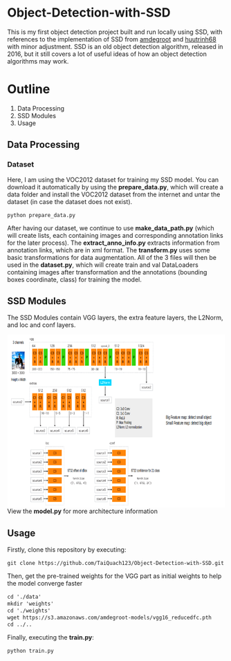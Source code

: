 # Object-Detection-with-SSD
This is my first object detection project built and run locally using SSD, with references to the implementation of SSD from [amdegroot](https://github.com/amdegroot/ssd.pytorch/commits?author=amdegroot) and [huutrinh68](https://github.com/huutrinh68/dl-pytorch) with minor adjustment. SSD is an old object detection algorithm, released in 2016, but it still covers a lot of useful ideas of how an object detection algorithms may work.
# Outline
1. Data Processing
2. SSD Modules
3. Usage

## Data Processing
### Dataset
Here, I am using the VOC2012 dataset for training my SSD model. You can download it automatically by using the **prepare_data.py**, which will create a data folder and install the VOC2012 dataset from the internet and untar the dataset (in case the dataset does not exist).
```
python prepare_data.py
```
After having our dataset, we continue to use **make_data_path.py** (which will create lists, each containing images and corresponding annotation links for the later process). The **extract_anno_info.py** extracts information from annotation links, which are in xml format. The **transform.py** uses some basic transformations for data augmentation. All of the 3 files will then be used in the **dataset.py**, which will create train and val DataLoaders containing images after transformation and the annotations (bounding boxes coordinate, class) for training the model.

## SSD Modules
The SSD Modules contain VGG layers, the extra feature layers, the L2Norm, and loc and conf layers.

<img align = "left" src = "https://github.com/TaiQuach123/Object-Detection-with-SSD/blob/main/%2308_SSDmodel.png" height=400/>

View the **model.py** for more architecture information

## Usage
Firstly, clone this repository by executing:
```
git clone https://github.com/TaiQuach123/Object-Detection-with-SSD.git
```

Then, get the pre-trained weights for the VGG part as initial weights to help the model converge faster

```
cd './data'
mkdir 'weights'
cd './weights'
wget https://s3.amazonaws.com/amdegroot-models/vgg16_reducedfc.pth
cd ../..
```

Finally, executing the **train.py**:
```
python train.py
```




